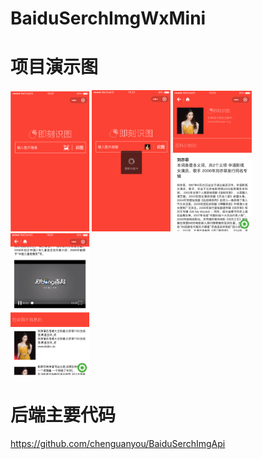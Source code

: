 # BaiduSerchImgWxMini

项目演示图
===
<img src="https://github.com/chenguanyou/BaiduSerchImgWxMini/blob/master/README_IMG/01.png?raw=true" width="25%" />
<img src="https://github.com/chenguanyou/BaiduSerchImgWxMini/blob/master/README_IMG/02.png?raw=true" width="25%" />
<img src="https://github.com/chenguanyou/BaiduSerchImgWxMini/blob/master/README_IMG/03.png?raw=true" width="25%" />
<img src="https://github.com/chenguanyou/BaiduSerchImgWxMini/blob/master/README_IMG/04.png?raw=true" width="25%" />

后端主要代码
===
https://github.com/chenguanyou/BaiduSerchImgApi
